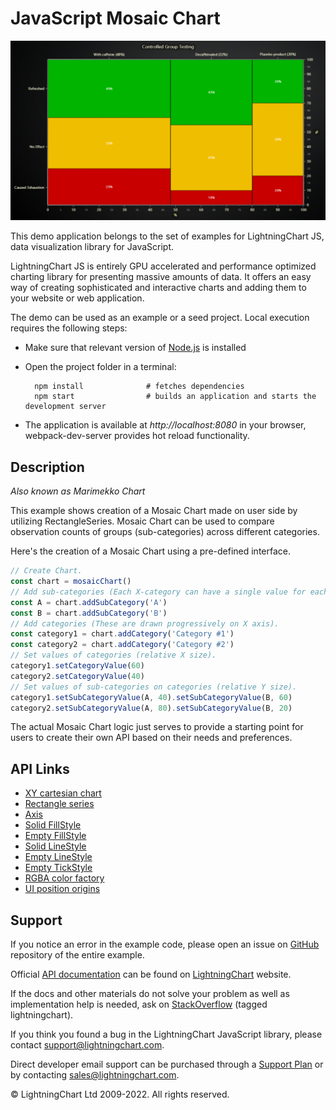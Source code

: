 # JavaScript Mosaic Chart

![JavaScript Mosaic Chart](mosaicChart-darkGold.png)

This demo application belongs to the set of examples for LightningChart JS, data visualization library for JavaScript.

LightningChart JS is entirely GPU accelerated and performance optimized charting library for presenting massive amounts of data. It offers an easy way of creating sophisticated and interactive charts and adding them to your website or web application.

The demo can be used as an example or a seed project. Local execution requires the following steps:

-   Make sure that relevant version of [Node.js](https://nodejs.org/en/download/) is installed
-   Open the project folder in a terminal:

          npm install              # fetches dependencies
          npm start                # builds an application and starts the development server

-   The application is available at _http://localhost:8080_ in your browser, webpack-dev-server provides hot reload functionality.


## Description

_Also known as Marimekko Chart_

This example shows creation of a Mosaic Chart made on user side by utilizing RectangleSeries. Mosaic Chart can be used to compare observation counts of groups (sub-categories) across different categories.

Here's the creation of a Mosaic Chart using a pre-defined interface.

```javascript
// Create Chart.
const chart = mosaicChart()
// Add sub-categories (Each X-category can have a single value for each sub-category).
const A = chart.addSubCategory('A')
const B = chart.addSubCategory('B')
// Add categories (These are drawn progressively on X axis).
const category1 = chart.addCategory('Category #1')
const category2 = chart.addCategory('Category #2')
// Set values of categories (relative X size).
category1.setCategoryValue(60)
category2.setCategoryValue(40)
// Set values of sub-categories on categories (relative Y size).
category1.setSubCategoryValue(A, 40).setSubCategoryValue(B, 60)
category2.setSubCategoryValue(A, 80).setSubCategoryValue(B, 20)
```

The actual Mosaic Chart logic just serves to provide a starting point for users to create their own API based on their needs and preferences.


## API Links

* [XY cartesian chart]
* [Rectangle series]
* [Axis]
* [Solid FillStyle]
* [Empty FillStyle]
* [Solid LineStyle]
* [Empty LineStyle]
* [Empty TickStyle]
* [RGBA color factory]
* [UI position origins]


## Support

If you notice an error in the example code, please open an issue on [GitHub][0] repository of the entire example.

Official [API documentation][1] can be found on [LightningChart][2] website.

If the docs and other materials do not solve your problem as well as implementation help is needed, ask on [StackOverflow][3] (tagged lightningchart).

If you think you found a bug in the LightningChart JavaScript library, please contact support@lightningchart.com.

Direct developer email support can be purchased through a [Support Plan][4] or by contacting sales@lightningchart.com.

[0]: https://github.com/Arction/
[1]: https://lightningchart.com/lightningchart-js-api-documentation/
[2]: https://lightningchart.com
[3]: https://stackoverflow.com/questions/tagged/lightningchart
[4]: https://lightningchart.com/support-services/

© LightningChart Ltd 2009-2022. All rights reserved.


[XY cartesian chart]: https://lightningchart.com/lightningchart-js-api-documentation/v4.0.0/classes/ChartXY.html
[Rectangle series]: https://lightningchart.com/lightningchart-js-api-documentation/v4.0.0/classes/RectangleSeries.html
[Axis]: https://lightningchart.com/lightningchart-js-api-documentation/v4.0.0/classes/Axis.html
[Solid FillStyle]: https://lightningchart.com/lightningchart-js-api-documentation/v4.0.0/classes/SolidFill.html
[Empty FillStyle]: https://lightningchart.com/lightningchart-js-api-documentation/v4.0.0/variables/emptyFill-1.html
[Solid LineStyle]: https://lightningchart.com/lightningchart-js-api-documentation/v4.0.0/classes/SolidLine.html
[Empty LineStyle]: https://lightningchart.com/lightningchart-js-api-documentation/v4.0.0/variables/emptyLine.html
[Empty TickStyle]: https://lightningchart.com/lightningchart-js-api-documentation/v4.0.0/variables/emptyTick.html
[RGBA color factory]: https://lightningchart.com/lightningchart-js-api-documentation/v4.0.0/functions/ColorRGBA.html
[UI position origins]: https://lightningchart.com/lightningchart-js-api-documentation/v4.0.0/variables/UIOrigins.html

